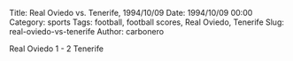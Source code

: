 Title: Real Oviedo vs. Tenerife, 1994/10/09
Date: 1994/10/09 00:00
Category: sports
Tags: football, football scores, Real Oviedo, Tenerife
Slug: real-oviedo-vs-tenerife
Author: carbonero


Real Oviedo 1 - 2 Tenerife
